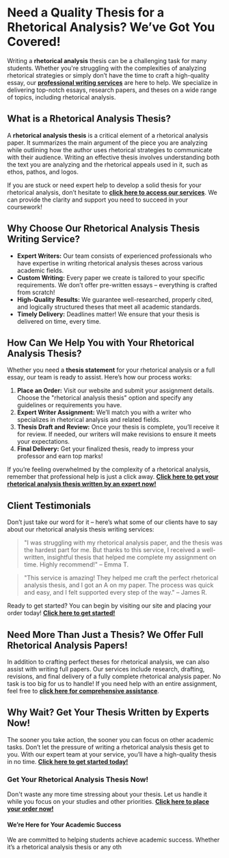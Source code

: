 # Need a Quality Thesis for a Rhetorical Analysis? We’ve Got You Covered!

Writing a **rhetorical analysis** thesis can be a challenging task for many students. Whether you're struggling with the complexities of analyzing rhetorical strategies or simply don’t have the time to craft a high-quality essay, our [**professional writing services**](https://tinyurl.com/topessay?keyword=thesis+for+a+rhetorical+analysis) are here to help. We specialize in delivering top-notch essays, research papers, and theses on a wide range of topics, including rhetorical analysis.

## What is a Rhetorical Analysis Thesis?

A **rhetorical analysis thesis** is a critical element of a rhetorical analysis paper. It summarizes the main argument of the piece you are analyzing while outlining how the author uses rhetorical strategies to communicate with their audience. Writing an effective thesis involves understanding both the text you are analyzing and the rhetorical appeals used in it, such as ethos, pathos, and logos.

If you are stuck or need expert help to develop a solid thesis for your rhetorical analysis, don’t hesitate to [**click here to access our services**](https://tinyurl.com/topessay?keyword=thesis+for+a+rhetorical+analysis). We can provide the clarity and support you need to succeed in your coursework!

## Why Choose Our Rhetorical Analysis Thesis Writing Service?

- **Expert Writers:** Our team consists of experienced professionals who have expertise in writing rhetorical analysis theses across various academic fields.
- **Custom Writing:** Every paper we create is tailored to your specific requirements. We don’t offer pre-written essays – everything is crafted from scratch!
- **High-Quality Results:** We guarantee well-researched, properly cited, and logically structured theses that meet all academic standards.
- **Timely Delivery:** Deadlines matter! We ensure that your thesis is delivered on time, every time.

## How Can We Help You with Your Rhetorical Analysis Thesis?

Whether you need a **thesis statement** for your rhetorical analysis or a full essay, our team is ready to assist. Here’s how our process works:

1. **Place an Order:** Visit our website and submit your assignment details. Choose the "rhetorical analysis thesis" option and specify any guidelines or requirements you have.
2. **Expert Writer Assignment:** We’ll match you with a writer who specializes in rhetorical analysis and related fields.
3. **Thesis Draft and Review:** Once your thesis is complete, you’ll receive it for review. If needed, our writers will make revisions to ensure it meets your expectations.
4. **Final Delivery:** Get your finalized thesis, ready to impress your professor and earn top marks!

If you’re feeling overwhelmed by the complexity of a rhetorical analysis, remember that professional help is just a click away. [**Click here to get your rhetorical analysis thesis written by an expert now!**](https://tinyurl.com/topessay?keyword=thesis+for+a+rhetorical+analysis)

## Client Testimonials

Don’t just take our word for it – here’s what some of our clients have to say about our rhetorical analysis thesis writing services:

> "I was struggling with my rhetorical analysis paper, and the thesis was the hardest part for me. But thanks to this service, I received a well-written, insightful thesis that helped me complete my assignment on time. Highly recommend!" – Emma T.

> "This service is amazing! They helped me craft the perfect rhetorical analysis thesis, and I got an A on my paper. The process was quick and easy, and I felt supported every step of the way." – James R.

Ready to get started? You can begin by visiting our site and placing your order today! [**Click here to get started!**](https://tinyurl.com/topessay?keyword=thesis+for+a+rhetorical+analysis)

## Need More Than Just a Thesis? We Offer Full Rhetorical Analysis Papers!

In addition to crafting perfect theses for rhetorical analysis, we can also assist with writing full papers. Our services include research, drafting, revisions, and final delivery of a fully complete rhetorical analysis paper. No task is too big for us to handle! If you need help with an entire assignment, feel free to [**click here for comprehensive assistance**](https://tinyurl.com/topessay?keyword=thesis+for+a+rhetorical+analysis).

## Why Wait? Get Your Thesis Written by Experts Now!

The sooner you take action, the sooner you can focus on other academic tasks. Don’t let the pressure of writing a rhetorical analysis thesis get to you. With our expert team at your service, you’ll have a high-quality thesis in no time. [**Click here to get started today!**](https://tinyurl.com/topessay?keyword=thesis+for+a+rhetorical+analysis)

### Get Your Rhetorical Analysis Thesis Now!

Don't waste any more time stressing about your thesis. Let us handle it while you focus on your studies and other priorities. [**Click here to place your order now!**](https://tinyurl.com/topessay?keyword=thesis+for+a+rhetorical+analysis)

#### We’re Here for Your Academic Success

We are committed to helping students achieve academic success. Whether it’s a rhetorical analysis thesis or any oth
